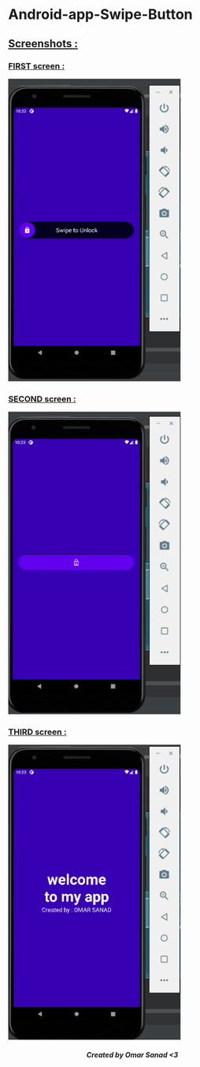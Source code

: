 # Android-app-Swipe-Button
<h2><u>Screenshots :</u></h2>
<p align="center">
<h3><u>FIRST screen :</u></h3>
  <img src="screens/1.png" width="350" title="hover text"> 
  </br>
  <h3><u>SECOND screen :</u></h3>
   <img src="screens/2.png" width="350" title="hover text">
   </br>
   <h3><u>THIRD screen :</u></h3>
   <img src="screens/3.png" width="350" title="hover text">
</p>
<h5 style="text-align: center">Created by Omar Sanad <3 </h5>

